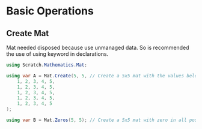 # Basic Operations

## Create Mat

Mat needed disposed because use unmanaged data. 
So is recommended the use of using keyword in declarations.

```cs
using Scratch.Mathematics.Mat; 

using var A = Mat.Create(5, 5, // Create a 5x5 mat with the values below
    1, 2, 3, 4, 5,
    1, 2, 3, 4, 5,
    1, 2, 3, 4, 5,
    1, 2, 3, 4, 5,
    1, 2, 3, 4, 5
);

using var B = Mat.Zeros(5, 5); // Create a 5x5 mat with zero in all positions
```